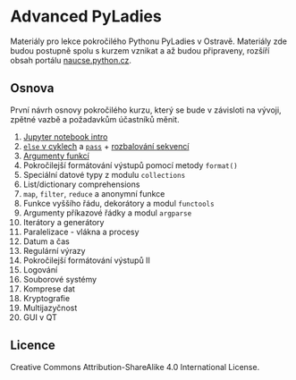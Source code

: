 # Advanced PyLadies

Materiály pro lekce pokročilého Pythonu PyLadies v Ostravě. Materiály zde budou postupně spolu s kurzem vznikat a až budou připraveny, rozšíří obsah portálu [naucse.python.cz](http://naucse.python.cz/).

## Osnova

První návrh osnovy pokročilého kurzu, který se bude v závisloti na vývoji, zpětné vazbě a požadavkům účastníků měnit.

1. [Jupyter notebook intro](01_Jupyter_notebook_intro/index.md)
2. [`else` v cyklech](02_else_pass_unpacking/else.ipynb) a [`pass`](02_else_pass_unpacking/pass.ipynb) + [rozbalování sekvencí](02_else_pass_unpacking/unpacking.ipynb)
3. [Argumenty funkcí](03_functions_arguments/functions_arguments.ipynb)
4. Pokročilejší formátování výstupů pomocí metody `format()`
5. Speciální datové typy z modulu `collections`
6. List/dictionary comprehensions
7. `map`, `filter`, `reduce` a anonymní funkce
8. Funkce vyššího řádu, dekorátory a modul `functools`
9. Argumenty příkazové řádky a modul `argparse`
10. Iterátory a generátory
11. Paralelizace - vlákna a procesy
12. Datum a čas
13. Regulární výrazy
14. Pokročilejší formátování výstupů II
15. Logování
16. Souborové systémy
17. Komprese dat
18. Kryptografie
19. Multijazyčnost
20. GUI v QT

## Licence

Creative Commons Attribution-ShareAlike 4.0 International License.